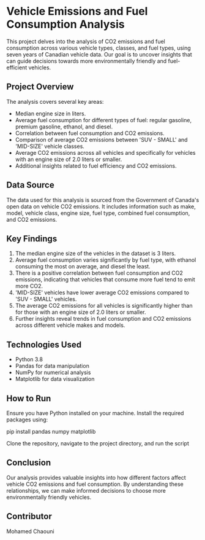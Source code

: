 # Vehicle Emissions and Fuel Consumption Analysis

This project delves into the analysis of CO2 emissions and fuel consumption across various vehicle types, classes, and fuel types, using seven years of Canadian vehicle data. Our goal is to uncover insights that can guide decisions towards more environmentally friendly and fuel-efficient vehicles.

## Project Overview

The analysis covers several key areas:
- Median engine size in liters.
- Average fuel consumption for different types of fuel: regular gasoline, premium gasoline, ethanol, and diesel.
- Correlation between fuel consumption and CO2 emissions.
- Comparison of average CO2 emissions between 'SUV - SMALL' and 'MID-SIZE' vehicle classes.
- Average CO2 emissions across all vehicles and specifically for vehicles with an engine size of 2.0 liters or smaller.
- Additional insights related to fuel efficiency and CO2 emissions.

## Data Source

The data used for this analysis is sourced from the Government of Canada's open data on vehicle CO2 emissions. It includes information such as make, model, vehicle class, engine size, fuel type, combined fuel consumption, and CO2 emissions.

## Key Findings

1. The median engine size of the vehicles in the dataset is 3 liters.
2. Average fuel consumption varies significantly by fuel type, with ethanol consuming the most on average, and diesel the least.
3. There is a positive correlation between fuel consumption and CO2 emissions, indicating that vehicles that consume more fuel tend to emit more CO2.
4. 'MID-SIZE' vehicles have lower average CO2 emissions compared to 'SUV - SMALL' vehicles.
5. The average CO2 emissions for all vehicles is significantly higher than for those with an engine size of 2.0 liters or smaller.
6. Further insights reveal trends in fuel consumption and CO2 emissions across different vehicle makes and models.

## Technologies Used

- Python 3.8
- Pandas for data manipulation
- NumPy for numerical analysis
- Matplotlib for data visualization

## How to Run

Ensure you have Python installed on your machine. Install the required packages using:

pip install pandas numpy matplotlib

Clone the repository, navigate to the project directory, and run the script


## Conclusion

Our analysis provides valuable insights into how different factors affect vehicle CO2 emissions and fuel consumption. By understanding these relationships, we can make informed decisions to choose more environmentally friendly vehicles.

## Contributor

Mohamed Chaouni


